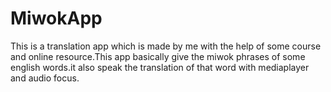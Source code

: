 # MiwokApp
This is a translation app which is made by me with the help of some course and online resource.This app basically give the miwok phrases of some english words.it also speak the translation of that word with mediaplayer and audio focus.
